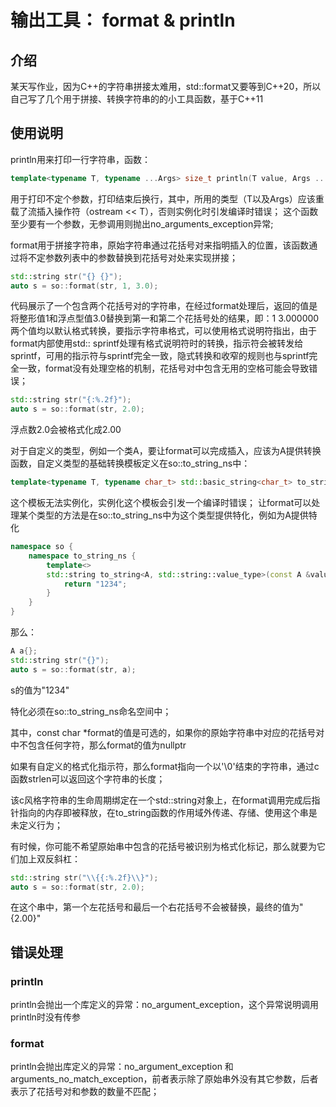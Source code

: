 # 输出工具： format & println

## 介绍

某天写作业，因为C++的字符串拼接太难用，std::format又要等到C++20，所以自己写了几个用于拼接、转换字符串的的小工具函数，基于C++11

## 使用说明

println用来打印一行字符串，函数：

```c++
template<typename T, typename ...Args> size_t println(T value, Args ... args)
```

用于打印不定个参数，打印结束后换行，其中，所用的类型（T以及Args）应该重载了流插入操作符（ostream << T），否则实例化时引发编译时错误；
这个函数至少要有一个参数，无参调用则抛出no_arguments_exception异常;

format用于拼接字符串，原始字符串通过花括号对来指明插入的位置，该函数通过将不定参数列表中的参数替换到花括号对处来实现拼接；

```c++
std::string str("{} {}");
auto s = so::format(str, 1, 3.0);
```

代码展示了一个包含两个花括号对的字符串，在经过format处理后，返回的值是将整形值1和浮点型值3.0替换到第一和第二个花括号处的结果，即：1
3.000000
两个值均以默认格式转换，要指示字符串格式，可以使用格式说明符指出，由于format内部使用std::
sprintf处理有格式说明符时的转换，指示符会被转发给sprintf，可用的指示符与sprintf完全一致，隐式转换和收窄的规则也与sprintf完全一致，format没有处理空格的机制，花括号对中包含无用的空格可能会导致错误；

```c++
std::string str("{:%.2f}");
auto s = so::format(str, 2.0);
```

浮点数2.0会被格式化成2.00

对于自定义的类型，例如一个类A，要让format可以完成插入，应该为A提供转换函数，自定义类型的基础转换模板定义在so::to_string_ns中：

```c++
template<typename T, typename char_t> std::basic_string<char_t> to_string(const T &value, const char *format = nullptr)
```

这个模板无法实例化，实例化这个模板会引发一个编译时错误；
让format可以处理某个类型的方法是在so::to_string_ns中为这个类型提供特化，例如为A提供特化

```c++
namespace so {
    namespace to_string_ns {
        template<>
        std::string to_string<A, std::string::value_type>(const A &value, const char *format) {
            return "1234";
        }
    }
}
```

那么：

```c++
A a{};
std::string str("{}");
auto s = so::format(str, a);
```

s的值为"1234"

特化必须在so::to_string_ns命名空间中；

其中，const char *format的值是可选的，如果你的原始字符串中对应的花括号对中不包含任何字符，那么format的值为nullptr

如果有自定义的格式化指示符，那么format指向一个以'\0'结束的字符串，通过c函数strlen可以返回这个字符串的长度；

该c风格字符串的生命周期绑定在一个std::string对象上，在format调用完成后指针指向的内存即被释放，在to_string函数的作用域外传递、存储、使用这个串是未定义行为；

有时候，你可能不希望原始串中包含的花括号被识别为格式化标记，那么就要为它们加上双反斜杠：

```c++
std::string str("\\{{:%.2f}\\}");
auto s = so::format(str, 2.0);
```

在这个串中，第一个左花括号和最后一个右花括号不会被替换，最终的值为"{2.00}"

## 错误处理

### println

println会抛出一个库定义的异常：no_argument_exception，这个异常说明调用println时没有传参

### format

println会抛出库定义的异常：no_argument_exception 和 arguments_no_match_exception，前者表示除了原始串外没有其它参数，后者表示了花括号对和参数的数量不匹配；
